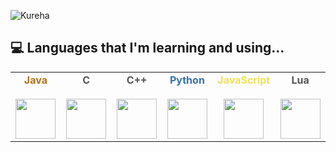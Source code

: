 ![Kureha](https://i.imgur.com/FtpBQyH.jpg)
<!--
![](https://steamuserimages-a.akamaihd.net/ugc/1758060802046636532/FCE3A33B38DB56073BD4178DB2099FBD3A66695D/)
-->
## 💻 Languages that I'm learning and using...

<table>
  <tbody>
    <tr valign = "top">
      <td width = "16.6%" align = "center">
        <strong style = "color: #b07219">Java</strong><br><br>
        <img height = "64px" src = "https://cdn.svgporn.com/logos/java.svg">
      </td>
      <td width = "16.6%" align = "center">
        <strong style = "color: #555555">C</strong><br><br>
        <img height = "64px" src = "https://cdn.svgporn.com/logos/c.svg">
      </td>
      <td width = "16.6%" align = "center">
        <strong style = "color: #555555">C++</strong><br><br>
        <img height = "64px" src = "https://cdn.svgporn.com/logos/c.svg">
      </td>
      <td width = "16.6%" align = "center">
        <strong style = "color: #3572A5">Python</strong><br><br>
        <img height = "64px" src = "https://cdn.svgporn.com/logos/python.svg">
      <td width = "16.6%" align = "center">
        <strong style = "color: #f1e05a">JavaScript</strong><br><br>
        <img height = "64px" src = "https://cdn.svgporn.com/logos/javascript.svg">
      </td>
      <td width = "16.6%" align = "center">
        <strong style = "color: #555555">Lua</strong><br><br>
        <img height = "64px" src = "https://cdn.svgporn.com/logos/lua.svg">
      </td>
    </tr>
  </tbody>
</table>

<!--
How to create this?
See: https://medium.com/starbugs/%E5%A6%82%E4%BD%95%E5%BB%BA%E7%AB%8B%E7%8D%A8%E4%B8%80%E7%84%A1%E4%BA%8C%E7%9A%84-github-profile-%E8%88%87%E4%B8%89%E5%80%8B%E5%BE%88%E9%85%B7%E7%9A%84%E8%A8%AD%E8%A8%88%E5%8F%8A%E6%87%89%E7%94%A8-ef1cbb4b42c1
-->
<!--
**ManHinnn0509/ManHinnn0509** is a ✨ _special_ ✨ repository because its `README.md` (this file) appears on your GitHub profile.

Here are some ideas to get you started:

- 🔭 I’m currently working on ...
- 🌱 I’m currently learning ...
- 👯 I’m looking to collaborate on ...
- 🤔 I’m looking for help with ...
- 💬 Ask me about ...
- 📫 How to reach me: ...
- 😄 Pronouns: ...
- ⚡ Fun fact: ...
-->

